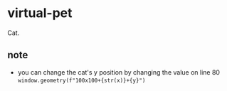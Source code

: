 # virtual-pet
Cat.

## note
- you can change the cat's y position by changing the value on line 80 `window.geometry(f"100x100+{str(x)}+{y}")`
